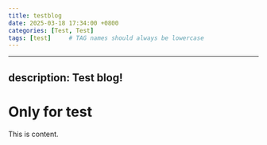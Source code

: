 ```yaml
---
title: testblog
date: 2025-03-18 17:34:00 +0800
categories: [Test, Test]
tags: [test]     # TAG names should always be lowercase
---
```


---
description: Test blog!
---

# Only for test
This is content.
